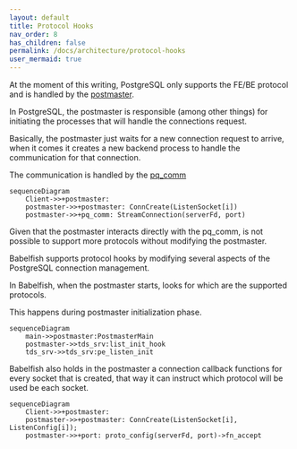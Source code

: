 ```yaml
---
layout: default
title: Protocol Hooks
nav_order: 8
has_children: false
permalink: /docs/architecture/protocol-hooks
user_mermaid: true
---
```


At the moment of this writing, PostgreSQL only supports the FE/BE protocol and is handled by the [postmaster](https://github.com/postgres/postgres/blob/a1708ab652eaef3e9405d5119721a9a4ecb6fcbd/src/backend/postmaster/postmaster.c). 

In PostgreSQL, the postmaster is responsible (among other things) for initiating the processes that will handle the connections request. 

Basically, the postmaster just waits for a new connection request to arrive, when it comes it creates a new backend process to handle the communication for that connection. 

The communication is handled by the [pq_comm](https://github.com/postgres/postgres/blob/e849f3f1f884ad140b60a24354c6371cbd2efbb6/src/backend/libpq/pqcomm.c)

``` mermaid
sequenceDiagram
    Client->>+postmaster: 
    postmaster->>+postmaster: ConnCreate(ListenSocket[i])
    postmaster->>+pq_comm: StreamConnection(serverFd, port)            
```

Given that the postmaster interacts directly with the pq_comm, is not possible to 
 support more protocols without modifying the postmaster. 

Babelfish supports protocol hooks by modifying several aspects of the PostgreSQL 
 connection management. 

In Babelfish, when the postmaster starts, looks for which are the supported 
 protocols. 

This happens during postmaster initialization phase. 

``` mermaid
sequenceDiagram
    main->>postmaster:PostmasterMain
    postmaster->>tds_srv:list_init_hook
    tds_srv->>tds_srv:pe_listen_init
```

Babelfish also holds in the postmaster a connection callback functions for every 
 socket that is created, that way it can instruct which protocol will be used be 
 each socket.

``` mermaid
sequenceDiagram
    Client->>+postmaster: 
    postmaster->>+postmaster: ConnCreate(ListenSocket[i], ListenConfig[i]);
    postmaster->>+port: proto_config(serverFd, port)->fn_accept
```


